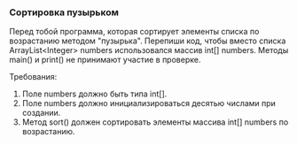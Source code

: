 
### Сортировка пузырьком

Перед тобой программа, которая сортирует элементы списка по возрастанию методом &quot;пузырька&quot;.
Перепиши код, чтобы вместо списка ArrayList&lt;Integer&gt; numbers использовался массив int[] numbers.
Методы main() и print() не принимают участие в проверке.


Требования:
1.	Поле numbers должно быть типа int[].
2.	Поле numbers должно инициализироваться десятью числами при создании.
3.	Метод sort() должен сортировать элементы массива int[] numbers по возрастанию.


